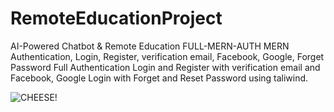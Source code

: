 # RemoteEducationProject
AI-Powered Chatbot &amp; Remote  Education
FULL-MERN-AUTH
MERN Authentication, Login, Register, verification email, Facebook, Google, Forget Password Full Authentication Login and Register with verification email and Facebook, Google Login with Forget and Reset Password using taliwind.


![CHEESE!](https://user-images.githubusercontent.com/25937925/77971844-11870400-72f0-11ea-8224-7e21a4f02a0a.png)
